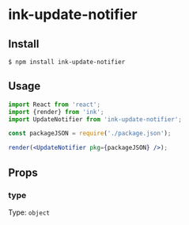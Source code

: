 # ink-update-notifier

## Install

```
$ npm install ink-update-notifier
```

## Usage

```jsx
import React from 'react';
import {render} from 'ink';
import UpdateNotifier from 'ink-update-notifier';

const packageJSON = require('./package.json');

render(<UpdateNotifier pkg={packageJSON} />);
```

## Props

### type

Type: `object`
